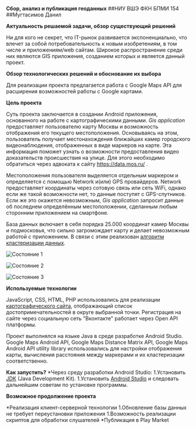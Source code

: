 **Сбор, анализ и публикация геоданных**
##НИУ ВШЭ ФКН БПМИ 154
##Мугтасимов Данил

**Актуальность решаемой задачи, обзор существующий решений**

Ни для кого не секрет, что IT-рынок развивается экспоненциально, что влечет за собой потребовательность к новым изобретениям, в том числе и приложениям/web сайтам. Широкое распространение среди них являются GIS приложения, созданием которых и является данный проект.

**Обзор технологических решений и обоснование их выбора**

Для реализации проекта предлагается работа с Google Maps API для расширения возможностей работы с Google картами.  

**Цель проекта**

Суть проекта заключается в создании Android приложения, основанного на работе с картографическими данными. 
_Gis application_ предоставляет пользователю карту Москвы и возможность отображения его текущего местоположения. Основываясь на этом, пользователь получает местонахождения ближайших камер городского видеонаблюдения, отображенных в виде маркеров на карте. Эта информация поможет узнать о возможности предоставления видео доказательств происшествия на улице. Для этого необходимо обратиться через адвоката к сайту https://data.mos.ru/ .

Местоположения пользователя выделяется отдельным маркером и определяется с помощью Network и(или) GPS провайдеров. Network предоставляет координаты через сотовую связь или сеть WiFi, однако если же такой возможности нет, то данные поступят с GPS-спутников. Если же это окажется невозможным, _Gis application_ запросит данные об последнем определённым местоположении, сделанным любым сторонним приложением на смартфоне. 

База данных включает в себя порядка 25.000 координат камер Москвы и подмосковья, что сильно загромождает карту и делает невозможным работой с приложением. В связи с этим реализован [алгоритм кластеризации данных](https://habrahabr.ru/post/145832/).

![Состояние 1](http://upload.akusherstvo.ru/image1309241.png)

![Состояние 2](http://upload.akusherstvo.ru/image1309247.png)
 
![Состояние 3](http://upload.akusherstvo.ru/image1309250.png)

**Используемые технологии**

JavaScript, CSS, HTML, PHP использовались для реализации [картографического сайта](md.hse7.ru), отображающий список достопримечательностей в округе выбранной точки. Регистрация на сайте через социальную сеть "Вконтакте" работает через Open API платформы. 

Проект выполнялся на языке Java в среде разработке Android Studio.
Google Maps Android API, Google Maps Distance Matrix API, Google Maps Android API utility library использовались для настройки отображения карты, вычисления расстояния между маркерами и их кластеризации соответственно. 

**Как запустить?**
*Через среду разработки Android Studio:
1.Установить [JDK](http://www.oracle.com/technetwork/java/javase/downloads/index.html) (Java Development Kit).
1.Установить [Android Studio](https://developer.android.com/studio/index.html?hl=ru) и следовать дальнейшим советам по установке программы. 

**Возможное продолжение проекта**

*Реализация клиент-серверной технологии
1.Обновление базы данных не требует переустановки приложения
1.Возможность реализации скриптов для обработки слушателей
*Публикация в Play Market
